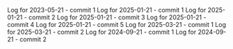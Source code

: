 Log for 2023-05-21 - commit 1
Log for 2025-01-21 - commit 1
Log for 2025-01-21 - commit 2
Log for 2025-01-21 - commit 3
Log for 2025-01-21 - commit 4
Log for 2025-01-21 - commit 5
Log for 2025-03-21 - commit 1
Log for 2025-03-21 - commit 2
Log for 2024-09-21 - commit 1
Log for 2024-09-21 - commit 2
